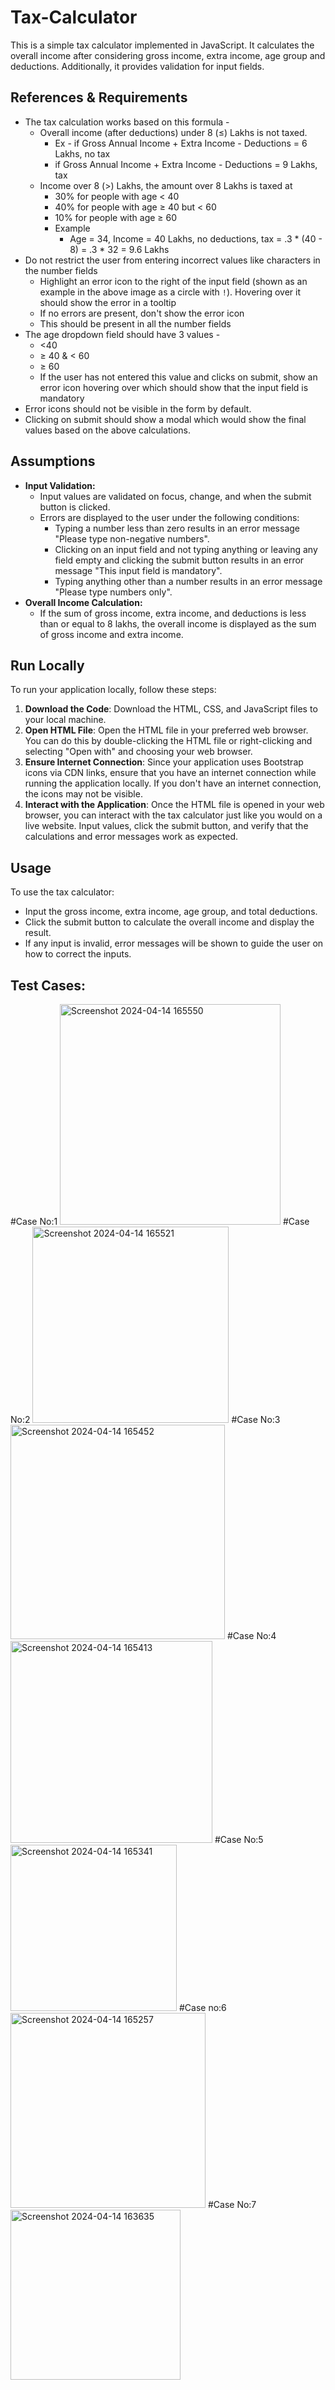 # Tax-Calculator
This is a simple tax calculator implemented in JavaScript. It calculates the overall income after considering gross income, extra income, age group and deductions. Additionally, it provides validation for input fields.

## References & Requirements
- The tax calculation works based on this formula -
    - Overall income (after deductions) under 8 (≤) Lakhs is not taxed.
        - Ex - if Gross Annual Income + Extra Income - Deductions =  6 Lakhs, no tax
        - if Gross Annual Income + Extra Income - Deductions =  9 Lakhs, tax
    - Income over 8 (>) Lakhs, the amount over 8 Lakhs is taxed at
        - 30% for people with age < 40
        - 40% for people with age ≥ 40 but < 60
        - 10% for people with age ≥ 60
        - Example
            - Age = 34, Income = 40 Lakhs, no deductions, tax = .3 * (40 - 8) = .3 * 32 = 9.6 Lakhs
- Do not restrict the user from entering incorrect values like characters in the number fields
    - Highlight an error icon to the right of the input field (shown as an example in the above image as a circle with `!`). Hovering over it should show the error in a tooltip
    - If no errors are present, don't show the error icon
    - This should be present in all the number fields
- The age dropdown field should have 3 values -
    - <40
    - ≥ 40 & < 60
    - ≥ 60
    - If the user has not entered this value and clicks on submit, show an error icon hovering over which should show that the input field is mandatory
- Error icons should not be visible in the form by default.
- Clicking on submit should show a modal which would show the final values based on the above calculations.

## Assumptions
- **Input Validation:**
  - Input values are validated on focus, change, and when the submit button is clicked.
  - Errors are displayed to the user under the following conditions:
    - Typing a number less than zero results in an error message "Please type non-negative numbers".
    - Clicking on an input field and not typing anything or leaving any field empty and clicking the submit button results in an error message "This input field is mandatory".
    - Typing anything other than a number results in an error message "Please type numbers only".
- **Overall Income Calculation:**
  - If the sum of gross income, extra income, and deductions is less than or equal to 8 lakhs, the overall income is displayed as the sum of gross income and extra income.

## Run Locally
To run your application locally, follow these steps:
1. **Download the Code**: Download the HTML, CSS, and JavaScript files to your local machine.
2. **Open HTML File**: Open the HTML file in your preferred web browser. You can do this by double-clicking the HTML file or right-clicking and selecting "Open with" and choosing your web browser.
3. **Ensure Internet Connection**: Since your application uses Bootstrap icons via CDN links, ensure that you have an internet connection while running the application locally. If you don't have an internet connection, the icons may not be visible.
4. **Interact with the Application**: Once the HTML file is opened in your web browser, you can interact with the tax calculator just like you would on a live website. Input values, click the submit button, and verify that the calculations and error messages work as expected.

## Usage
To use the tax calculator:
- Input the gross income, extra income, age group, and total deductions.
- Click the submit button to calculate the overall income and display the result.
- If any input is invalid, error messages will be shown to guide the user on how to correct the inputs.

## Test Cases:

#Case No:1
<img width="353" alt="Screenshot 2024-04-14 165550" src="https://github.com/Girdhari13/Fyle-assignment/assets/156057543/a35fb369-a8a4-4c78-aecc-6ca9357c8dd3">
#Case No:2
<img width="314" alt="Screenshot 2024-04-14 165521" src="https://github.com/Girdhari13/Fyle-assignment/assets/156057543/49128259-dab1-4aef-b35f-48de20f39746">
#Case No:3
<img width="343" alt="Screenshot 2024-04-14 165452" src="https://github.com/Girdhari13/Fyle-assignment/assets/156057543/83373083-74bd-41d6-81eb-aec2a3c98384">
#Case No:4
<img width="323" alt="Screenshot 2024-04-14 165413" src="https://github.com/Girdhari13/Fyle-assignment/assets/156057543/7dbaf11a-0d58-4561-bad6-417c3e571e5c">
#Case No:5
<img width="266" alt="Screenshot 2024-04-14 165341" src="https://github.com/Girdhari13/Fyle-assignment/assets/156057543/502a4c34-654a-4ce9-a354-842c77c00a2c">
#Case no:6
<img width="312" alt="Screenshot 2024-04-14 165257" src="https://github.com/Girdhari13/Fyle-assignment/assets/156057543/0ad6294c-ce9b-4996-9a86-2ac95f186f28">
#Case No:7
<img width="272" alt="Screenshot 2024-04-14 163635" src="https://github.com/Girdhari13/Fyle-assignment/assets/156057543/0e792d25-c0c1-457a-b625-b3be7ba3865c">
